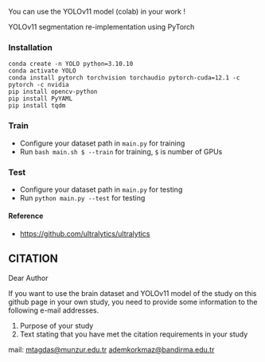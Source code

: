
You can use the YOLOv11 model (colab) in your work !


YOLOv11 segmentation re-implementation using PyTorch

### Installation

```
conda create -n YOLO python=3.10.10
conda activate YOLO
conda install pytorch torchvision torchaudio pytorch-cuda=12.1 -c pytorch -c nvidia
pip install opencv-python
pip install PyYAML
pip install tqdm
```



### Train

* Configure your dataset path in `main.py` for training
* Run `bash main.sh $ --train` for training, `$` is number of GPUs

### Test

* Configure your dataset path in `main.py` for testing
* Run `python main.py --test` for testing



#### Reference

* https://github.com/ultralytics/ultralytics


## CITATION

Dear Author

If you want to use the brain dataset and YOLOv11 model of the study on this github page in your own study, you need to provide some information to the following e-mail addresses.

1. Purpose of your study
2. Text stating that you have met the citation requirements in your study

mail:
mtagdas@munzur.edu.tr
ademkorkmaz@bandirma.edu.tr
